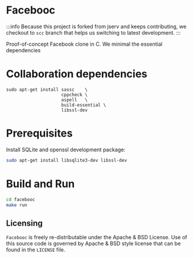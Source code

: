 # Facebooc

:::info
Because this project is forked from jserv and keeps contributing, 
we checkout to `scc` branch that helps us switching to latest development. 
:::

Proof-of-concept Facebook clone in C.
We minimal the essential dependencies

# Collaboration dependencies
```
sudo apt-get install sassc    \ 
                     cppcheck \
                     aspell   \
                     build-essential \
                     libssl-dev
````

# Prerequisites
Install SQLite and openssl development package:
```bash
sudo apt-get install libsqlite3-dev libssl-dev
```

# Build and Run
```bash
cd facebooc
make run
```

Licensing
---------
`Facebooc` is freely re-distributable under the Apache & BSD License.
Use of this source code is governed by Apache & BSD style license that can be found
in the `LICENSE` file.
